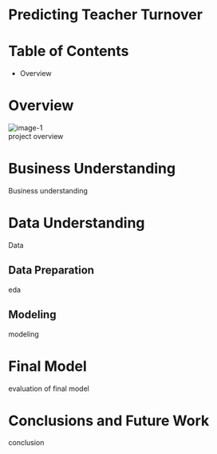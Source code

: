 # Predicting Teacher Turnover

# Table of Contents
* Overview

# Overview
![image-1](https://www.elmhurst.edu/wp-content/uploads/2020/06/teacher-retention-illustration.jpg) <br />
project overview

# Business Understanding
Business understanding

# Data Understanding
Data

## Data Preparation
eda

## Modeling
modeling

# Final Model
evaluation of final model

# Conclusions and Future Work
conclusion

